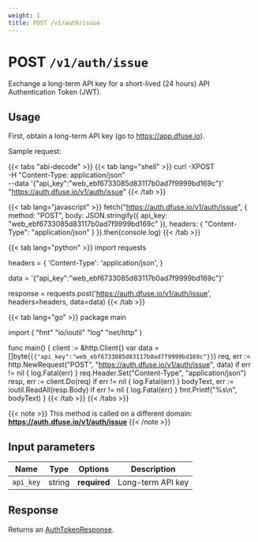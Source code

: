 ```yaml
---
weight: 1
title: POST /v1/auth/issue
---
```


# POST `/v1/auth/issue`

Exchange a long-term API key for a short-lived (24 hours) API Authentication Token (JWT).


## Usage

First, obtain a long-term API key (go to https://app.dfuse.io).

Sample request:

{{< tabs "abi-decode" >}}
{{< tab lang="shell" >}}
curl -XPOST \
  -H "Content-Type: application/json" \
  --data '{"api_key":"web_ebf6733085d83117b0ad7f9999bd169c"}' \
  "https://auth.dfuse.io/v1/auth/issue"
{{< /tab >}}

{{< tab lang="javascript" >}}
fetch("https://auth.dfuse.io/v1/auth/issue", {
  method: "POST",
  body: JSON.stringify({
    api_key: "web_ebf6733085d83117b0ad7f9999bd169c"
  }),
  headers: {
    "Content-Type": "application/json"
  }
}).then(console.log)
{{< /tab >}}

{{< tab lang="python" >}}
import requests

headers = {
    'Content-Type': 'application/json',
}

data = '{"api_key":"web_ebf6733085d83117b0ad7f9999bd169c"}'

response = requests.post('https://auth.dfuse.io/v1/auth/issue', headers=headers, data=data)
{{< /tab >}}

{{< tab lang="go" >}}
package main

import (
	"fmt"
	"io/ioutil"
	"log"
	"net/http"
)

func main() {
	client := &http.Client{}
	var data = []byte(`{{"api_key":"web_ebf6733085d83117b0ad7f9999bd169c"}}`)
	req, err := http.NewRequest("POST", "https://auth.dfuse.io/v1/auth/issue", data)
	if err != nil {
		log.Fatal(err)
	}
	req.Header.Set("Content-Type", "application/json")
	resp, err := client.Do(req)
	if err != nil {
		log.Fatal(err)
	}
	bodyText, err := ioutil.ReadAll(resp.Body)
	if err != nil {
		log.Fatal(err)
	}
	fmt.Printf("%s\n", bodyText)
}
{{< /tab >}}
{{< /tabs >}}

{{< note >}}
This method is called on a different domain: <strong>https://auth.dfuse.io/v1/auth/issue</strong>
{{< /note >}}

## Input parameters

Name | Type | Options | Description
-----|------|---------|------------
`api_key` | string | **required** | Long-term API key

## Response

Returns an [AuthTokenResponse](#type-AuthTokenResponse).
